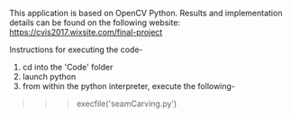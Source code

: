 This application is based on OpenCV Python. Results and implementation details can be found on the following website: https://cvis2017.wixsite.com/final-project


Instructions for executing the code-

1. cd into the 'Code' folder
2. launch python
3. from within the python interpreter, execute the following-
>>> execfile('seamCarving.py')
